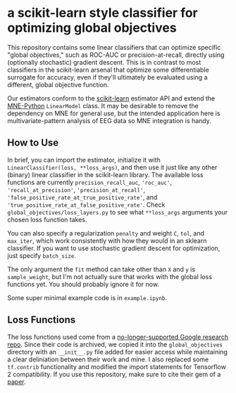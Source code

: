 # a scikit-learn style classifier for optimizing global objectives

This repository contains some linear classifiers that can optimize specific "global objectives," such as ROC-AUC or precision-at-recall, directly using (optionally stochastic) gradient descent. This is in contrast to most classifiers in the scikit-learn arsenal that optimize some differentiable surrogate for accuracy, even if they'll ultimately be evaluated using a different, global objective function. 

Our estimators conform to the [scikit-learn](https://scikit-learn.org/stable/) estimator API and extend the [MNE-Python](https://mne.tools/stable/index.html) `LinearModel` class. It may be desirable to remove the dependency on MNE for general use, but the intended application here is multivariate-pattern analysis of EEG data so MNE integration is handy.

## How to Use

In brief, you can import the estimator, initialize it with `LinearClassifier(loss, **loss_args)`, and then use it just like any other (binary) linear classifier in the scikit-learn library. The available loss functions are currently `precision_recall_auc`, `'roc_auc'`, `'recall_at_precision'`, `'precision_at_recall'`, `'false_positive_rate_at_true_positive_rate'`, and `'true_positive_rate_at_false_positive_rate'`. Check `global_objectives/loss_layers.py` to see what `**loss_args` arguments your chosen loss function takes.

You can also specify a regularization `penalty` and weight `C`, `tol`, and `max_iter`, which work consistently with how they would in an sklearn classifier. If you want to use stochastic gradient descent for optimization, just specify `batch_size`.

The only argument the `fit` method can take other than `X` and `y` is `sample_weight`, but I'm not actually sure that works with the global loss functions yet. You should probably ignore it for now. 

Some super minimal example code is in `example.ipynb`.

## Loss Functions

The loss functions used come from a [no-longer-supported Google research repo](https://github.com/tensorflow/models/tree/archive/research/global_objectives). Since their code is archived, we copied it into the `global_objectives` directory with an `__init__.py` file added for easier access while maintaining a clear deliniation between their work and mine. I also replaced some `tf.contrib` functionality and modified the import statements for Tensorflow 2 compatibility. If you use this repository, make sure to cite their gem of a [paper](https://arxiv.org/abs/1608.04802).